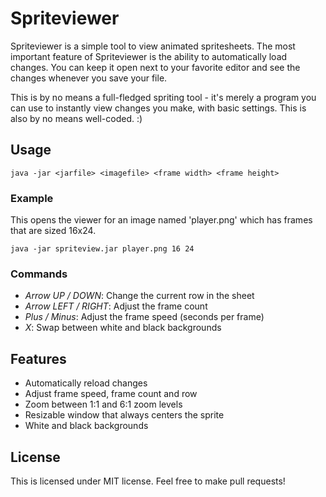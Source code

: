 # Spriteviewer
Spriteviewer is a simple tool to view animated spritesheets.
The most important feature of Spriteviewer is the ability to
automatically load changes. You can keep it open next to your
favorite editor and see the changes whenever you save your file.

This is by no means a full-fledged spriting tool - it's merely a
program you can use to instantly view changes you make, with
basic settings. This is also by no means well-coded. :)

## Usage

    java -jar <jarfile> <imagefile> <frame width> <frame height>

### Example

This opens the viewer for an image named 'player.png' which has
frames that are sized 16x24.

    java -jar spriteview.jar player.png 16 24
    
### Commands

- *Arrow UP / DOWN*: Change the current row in the sheet
- *Arrow LEFT / RIGHT*: Adjust the frame count
- *Plus / Minus*: Adjust the frame speed (seconds per frame)
- *X*: Swap between white and black backgrounds

## Features

- Automatically reload changes
- Adjust frame speed, frame count and row
- Zoom between 1:1 and 6:1 zoom levels
- Resizable window that always centers the sprite
- White and black backgrounds

## License

This is licensed under MIT license. Feel free to make pull requests!
